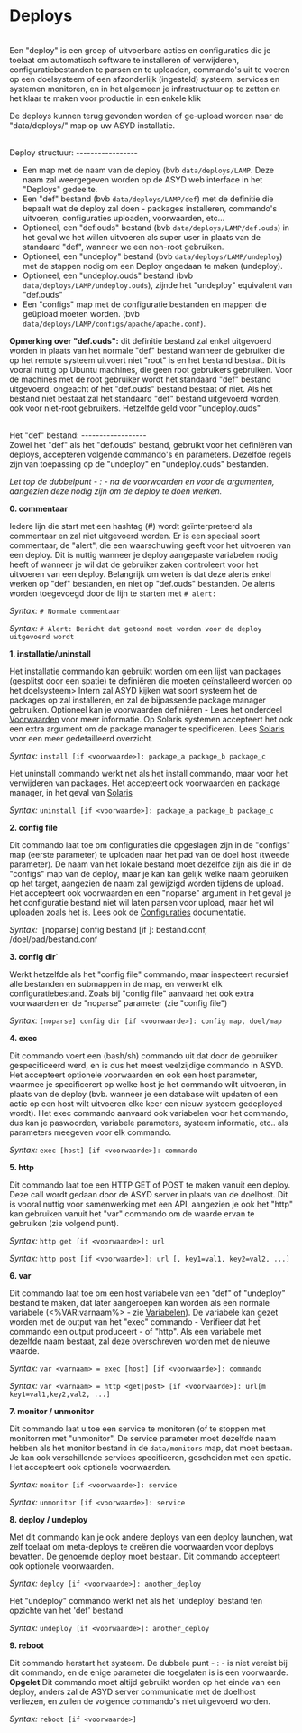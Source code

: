 Deploys
=======
<br/>
Een "deploy" is een groep of uitvoerbare acties en configuraties die je
 toelaat om automatisch software te installeren of verwijderen,
 configuratiebestanden te parsen en te uploaden, commando's uit te
 voeren op een doelsysteem of een afzonderlijk (ingesteld) systeem,
 services en systemen monitoren, en in het algemeen je infrastructuur
 op te zetten en het klaar te maken voor productie in een enkele klik

De deploys kunnen terug gevonden worden of ge-upload worden naar de
 "data/deploys/" map op uw ASYD installatie.

<br/>
Deploy structuur:
-----------------
<br/>

* Een map met de naam van de deploy (bvb `data/deploys/LAMP`. Deze naam
 zal weergegeven worden op de ASYD web interface in het "Deploys"
 gedeelte.
* Een "def" bestand (bvb `data/deploys/LAMP/def`) met de definitie die
 bepaalt wat de deploy zal doen - packages installeren, commando's
 uitvoeren, configuraties uploaden, voorwaarden, etc...
* Optioneel, een "def.ouds" bestand (bvb `data/deploys/LAMP/def.ouds`)
 in het geval we het willen uitvoeren als super user in plaats van de
 standaard "def", wanneer we een non-root gebruiken.
* Optioneel, een "undeploy" bestand (bvb `data/deploys/LAMP/undeploy`)
 met de stappen nodig om een Deploy ongedaan te maken (undeploy).
* Optioneel, een "undeploy.ouds" bestand (bvb
 `data/deploys/LAMP/undeploy.ouds`), zijnde het "undeploy" equivalent
 van "def.ouds"
* Een "configs" map met de configuratie bestanden en mappen die
 geüpload moeten worden. (bvb
 `data/deploys/LAMP/configs/apache/apache.conf`).

**Opmerking over "def.ouds":** dit definitie bestand zal enkel
 uitgevoerd worden in plaats van het normale "def" bestand wanneer de
 gebruiker die op het remote systeem uitvoert niet "root" is en het
 bestand bestaat. Dit is vooral nuttig op Ubuntu machines, die geen
 root gebruikers gebruiken. Voor de machines met de root gebruiker wordt
 het standaard "def" bestand uitgevoerd, ongeacht of het "def.ouds"
 bestand bestaat of niet. Als het bestand niet bestaat zal het standaard
 "def" bestand uitgevoerd worden, ook voor niet-root gebruikers.
 Hetzelfde geld voor "undeploy.ouds"

<br/>
Het "def" bestand:
------------------
<br/>
Zowel het "def" als het "def.ouds" bestand, gebruikt voor het
 definiëren van deploys, accepteren volgende commando's en parameters.
 Dezelfde regels zijn van toepassing op de "undeploy" en
 "undeploy.ouds" bestanden.

*Let top de dubbelpunt - : - na de voorwaarden en voor de argumenten,
 aangezien deze nodig zijn om de deploy te doen werken.*

**0. commentaar**

Iedere lijn die start met een hashtag (#) wordt geïnterpreteerd als
 commentaar en zal niet uitgevoerd worden. Er is een speciaal soort
 commentaar, de "alert", die een waarschuwing geeft voor het uitvoeren
 van een deploy. Dit is nuttig wanneer je deploy aangepaste variabelen
 nodig heeft of wanneer je wil dat de gebruiker zaken controleert voor
 het uitvoeren van een deploy. Belangrijk om weten is dat deze alerts
 enkel werken op "def" bestanden, en niet op "def.ouds" bestanden.
De alerts worden toegevoegd door de lijn te starten met `# alert:`

*Syntax:* `# Normale commentaar`

*Syntax:* `# Alert: Bericht dat getoond moet worden voor de deploy
 uitgevoerd wordt`

**1. installatie/uninstall**

Het installatie commando kan gebruikt worden om een lijst van packages
 (gesplitst door een spatie) te definiëren die moeten geïnstalleerd
 worden op het doelsysteem> Intern zal ASYD kijken wat soort systeem
 het de packages op zal installeren, en zal de bijpassende package
 manager gebruiken. Optioneel kan je voorwaarden definiëren - Lees
 het onderdeel [Voorwaarden](conditionals.md) voor meer informatie.
Op Solaris systemen accepteert het ook een extra argument om de package
 manager te specificeren. Lees [Solaris](solaris.md) voor een meer
 gedetailleerd overzicht. 

*Syntax:* `install [if <voorwaarde>]: package_a package_b package_c`

Het uninstall commando werkt net als het install commando, maar voor
 het verwijderen van packages. Het accepteert ook voorwaarden en
 package manager, in het geval van [Solaris](solaris.md)

*Syntax:* `uninstall [if <voorwaarde>]: package_a package_b package_c`

**2. config file**

Dit commando laat toe om configuraties die opgeslagen zijn in de "configs"
 map (eerste parameter) te uploaden naar het pad van de doel host
 (tweede parameter). De naam van het lokale bestand moet dezelfde zijn
 als die in de "configs" map van de deploy, maar je kan kan gelijk
 welke naam gebruiken op het target, aangezien de naam zal gewijzigd
 worden tijdens de upload. Het accepteert ook voorwaarden en een
 "noparse" argument in het geval je het configuratie bestand niet wil
 laten parsen voor upload, maar het wil uploaden zoals het is.
Lees ook de [Configuraties](configurations.md) documentatie.

*Syntax:* `[noparse] config bestand [if <voorwaarde>]: bestand.conf,
 /doel/pad/bestand.conf

**3. config dir**`

Werkt hetzelfde als het "config file" commando, maar inspecteert
 recursief alle bestanden en submappen in de map, en verwerkt elk
 configuratiebestand. Zoals bij "config file" aanvaard het ook extra
 voorwaarden en de "noparse" parameter (zie "config file")

*Syntax:* `[noparse] config dir [if <voorwaarde>]: config map, doel/map`

**4. exec**

Dit commando voert een (bash/sh) commando uit dat door de gebruiker
 gespecificeerd werd, en is dus het meest veelzijdige commando in ASYD.
Het accepteert optionele voorwaarden en ook een host parameter, waarmee
 je specificerert op welke host je het commando wilt uitvoeren, in plaats
 van de deploy (bvb. wanneer je een database wilt updaten of een actie
 op een host wilt uitvoeren elke keer een nieuw systeem gedeployed
 wordt). Het exec commando aanvaard ook variabelen voor het commando,
 dus kan je paswoorden, variabele parameters, systeem informatie, etc..
 als parameters meegeven voor elk commando.

*Syntax:* `exec [host] [if <voorwaarde>]: commando`

**5. http**

Dit commando laat toe een HTTP GET of POST te maken vanuit een deploy.
 Deze call wordt gedaan door de ASYD server in plaats van de doelhost.
 Dit is vooral nuttig voor samenwerking met een API, aangezien je ook
 het "http" kan gebruiken vanuit het "var" commando om de waarde ervan
 te gebruiken (zie volgend punt).

*Syntax:* `http get [if <voorwaarde>]: url`

*Syntax:* `http post [if <voorwaarde>]: url [, key1=val1, key2=val2, ...]`

**6. var**

Dit commando laat toe om een host variabele van een "def" of "undeploy"
 bestand te maken, dat later aangeroepen kan worden als een normale
 variabele (<%VAR:varnaam%> - zie [Variabelen](variables.md)). De
 variabele kan gezet worden met de output van het "exec" commando -
 Verifieer dat het commando een output produceert - of "http". Als een
 variabele met dezelfde naam bestaat, zal deze overschreven worden met
 de nieuwe waarde.

*Syntax:* `var <varnaam> = exec [host] [if <voorwaarde>]: commando`

*Syntax:* `var <varnaam> = http <get|post> [if <voorwaarde>]: url[m key1=val1,key2,val2, ...]`

**7. monitor / unmonitor**

Dit commando laat u toe een service te monitoren (of te stoppen met
 monitorren met "unmonitor". De service parameter moet dezelfde naam
 hebben als het monitor bestand in de `data/monitors` map, dat moet
 bestaan. Je kan ook verschillende services specificeren, gescheiden
 met een spatie. Het accepteert ook optionele voorwaarden.

*Syntax:* `monitor [if <voorwaarde>]: service`

*Syntax:* `unmonitor [if <voorwaarde>]: service`

**8. deploy / undeploy**

Met dit commando kan je ook andere deploys van een deploy launchen, wat
 zelf toelaat om meta-deploys te creëren die voorwaarden voor deploys
 bevatten. De genoemde deploy moet bestaan. Dit commando accepteert ook
 optionele voorwaarden.

*Syntax:* `deploy [if <voorwaarde>]: another_deploy`

Het "undeploy" commando werkt net als het 'undeploy' bestand ten
 opzichte van het 'def' bestand

*Syntax:* `undeploy [if <voorwaarde>]: another_deploy`

**9. reboot**

Dit commando herstart het systeem. De dubbele punt - : -  is niet
 vereist bij dit commando, en de enige parameter die toegelaten is is
 een voorwaarde. **Opgelet** Dit commando moet altijd gebruikt worden
 op het einde van een deploy, anders zal de ASYD server communicatie
 met de doelhost verliezen, en zullen de volgende commando's niet
 uitgevoerd worden.

*Syntax:* `reboot [if <voorwaarde>]`
